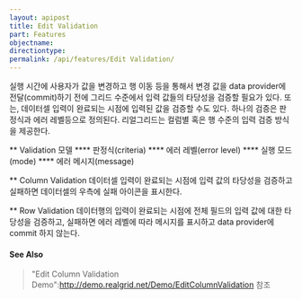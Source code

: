 ```yaml
---
layout: apipost
title: Edit Validation
part: Features
objectname: 
directiontype: 
permalink: /api/features/Edit Validation/
---
```



실행 시간에 사용자가 값을 변경하고 행 이동 등을 통해서 변경 값을 data provider에 전달(commit)하기 전에 그리드 수준에서 입력 값들의 타당성을 검증할 필요가 있다. 또는, 데이터셀 입력이 완료되는 시점에 입력된 값을 검증할 수도 있다. 하나의 검증은 판정식과 에러 레벨등으로 정의된다. 리얼그리드는 컬럼별 혹은 행 수준의 입력 검증 방식을 제공한다.

** Validation 모델
**** 판정식(criteria)
**** 에러 레벨(error level)
**** 실행 모드(mode)
**** 에러 메시지(message)

** Column Validation
데이터셀 입력이 완료되는 시점에 입력 값의 타당성을 검증하고 실패하면 데이터셀의 우측에 실패 아이콘을 표시한다.

** Row Validation
데이터행의 입력이 완료되는 시점에 전체 필드의 입력 값에 대한 타당성을 검증하고, 실패하면 에러 레벨에 따라 메시지를 표시하고 data provider에 commit 하지 않는다.

#### See Also
> "Edit Column Validation Demo":http://demo.realgrid.net/Demo/EditColumnValidation 참조

